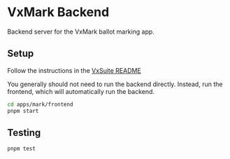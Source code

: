 # VxMark Backend

Backend server for the VxMark ballot marking app.

## Setup

Follow the instructions in the [VxSuite README](../../../README.md)

You generally should not need to run the backend directly. Instead, run the
frontend, which will automatically run the backend.

```sh
cd apps/mark/frontend
pnpm start
```

## Testing

```sh
pnpm test
```
